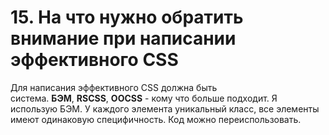 # 15. На что нужно обратить внимание при написании эффективного CSS

Для написания эффективного CSS должна быть система. **БЭМ**, **RSCSS**, **OOCSS** - кому что больше подходит. Я использую БЭМ. У каждого элемента уникальный класс, все элементы имеют одинаковую специфичность. Код можно переиспользовать.

